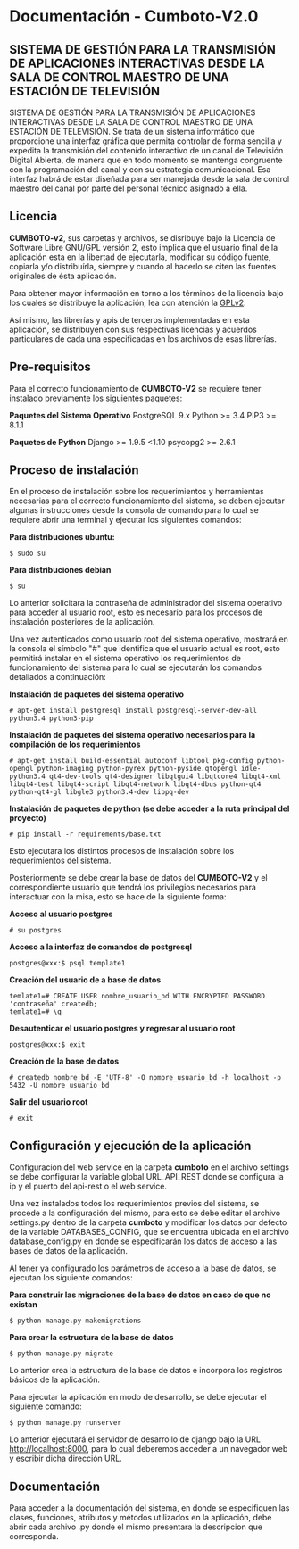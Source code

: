 Documentación - Cumboto-V2.0
===

## SISTEMA DE GESTIÓN PARA LA TRANSMISIÓN DE APLICACIONES INTERACTIVAS DESDE LA SALA DE CONTROL MAESTRO DE UNA ESTACIÓN DE TELEVISIÓN

SISTEMA DE GESTIÓN PARA LA TRANSMISIÓN DE APLICACIONES INTERACTIVAS DESDE LA SALA DE CONTROL MAESTRO DE UNA ESTACIÓN DE TELEVISIÓN. Se trata de un sistema informático que proporcione una interfaz gráfica que permita controlar de forma sencilla y expedita la transmisión del contenido interactivo de un canal de Televisión Digital Abierta, de manera que en todo momento se mantenga congruente con la programación del canal y con su estrategia comunicacional. Esa interfaz habrá de estar diseñada para ser manejada desde la sala de control maestro del canal por parte del personal técnico asignado a ella.

## Licencia

__CUMBOTO-v2__, sus carpetas y archivos, se disribuye bajo la Licencia de Software Libre GNU/GPL versión 2, esto implica que el usuario final de la aplicación esta en la libertad de ejecutarla, modificar su código fuente, copiarla y/o distribuírla, siempre y cuando al hacerlo se citen las fuentes originales de ésta aplicación.

Para obtener mayor información en torno a los términos de la licencia bajo los cuales se distribuye la aplicación, lea con atención la [GPLv2](http://www.gnu.org/licenses/gpl-2.0.html).

Así mismo, las librerías y apis de terceros implementadas en esta aplicación, se distribuyen con sus respectivas licencias y acuerdos particulares de cada una especificadas en los archivos de esas librerías.

## Pre-requisitos

Para el correcto funcionamiento de __CUMBOTO-V2__ se requiere tener instalado previamente los siguientes paquetes:

__Paquetes del Sistema Operativo__
PostgreSQL 9.x
Python >= 3.4
PIP3 >= 8.1.1
    
__Paquetes de Python__
Django >= 1.9.5 <1.10
psycopg2 >= 2.6.1
    
## Proceso de instalación

En el proceso de instalación sobre los requerimientos y herramientas necesarias para el correcto funcionamiento del sistema, se deben ejecutar algunas instrucciones desde la consola de comando para lo cual se requiere abrir una terminal y ejecutar los siguientes comandos:

__Para distribuciones ubuntu:__
```
$ sudo su
```
    
__Para distribuciones debian__
```
$ su
```

Lo anterior solicitara la contraseña de administrador del sistema operativo para acceder al usuario root, esto es necesario para los procesos de instalación posteriores de la aplicación.

Una vez autenticados como usuario root del sistema operativo, mostrará en la consola el símbolo "#" que identifica que el usuario actual es root, esto permitirá instalar en el sistema operativo los requerimientos de funcionamiento del sistema para lo cual se ejecutarán los comandos detallados a continuación:

__Instalación de paquetes del sistema operativo__
```
# apt-get install postgresql install postgresql-server-dev-all python3.4 python3-pip
```

__Instalación de paquetes del sistema operativo necesarios para la compilación de los requerimientos__
```
# apt-get install build-essential autoconf libtool pkg-config python-opengl python-imaging python-pyrex python-pyside.qtopengl idle-python3.4 qt4-dev-tools qt4-designer libqtgui4 libqtcore4 libqt4-xml libqt4-test libqt4-script libqt4-network libqt4-dbus python-qt4 python-qt4-gl libgle3 python3.4-dev libpq-dev
```

__Instalación de paquetes de python (se debe acceder a la ruta principal del proyecto)__
```
# pip install -r requirements/base.txt
```

Esto ejecutara los distintos procesos de instalación sobre los requerimientos del sistema.

Posteriormente se debe crear la base de datos del __CUMBOTO-V2__ y el correspondiente usuario que tendrá los privilegios necesarios para interactuar con la misa, esto se hace de la siguiente forma:

__Acceso al usuario postgres__
```
# su postgres
```

__Acceso a la interfaz de comandos de postgresql__
```
postgres@xxx:$ psql template1
```

__Creación del usuario de a base de datos__
```
temlate1=# CREATE USER nombre_usuario_bd WITH ENCRYPTED PASSWORD 'contraseña' createdb;
temlate1=# \q
```

__Desautenticar el usuario postgres y regresar al usuario root__
```
postgres@xxx:$ exit
```

__Creación de la base de datos__
```
# createdb nombre_bd -E 'UTF-8' -O nombre_usuario_bd -h localhost -p 5432 -U nombre_usuario_bd
```

__Salir del usuario root__
```
# exit
```

## Configuración y ejecución de la aplicación

Configuracion del web service en la carpeta __cumboto__ en el archivo settings se debe configurar la variable global URL_API_REST donde se configura la ip y el puerto del api-rest o el web service.

Una vez instalados todos los requerimientos previos del sistema, se procede a la configuración del mismo, para esto se debe editar el archivo settings.py dentro de la carpeta __cumboto__ y modificar los datos por defecto de la variable DATABASES_CONFIG, que se encuentra ubicada en el archivo database_config.py en donde se especificarán los datos de acceso a las bases de datos de la aplicación.

Al tener ya configurado los parámetros de acceso a la base de datos, se ejecutan los siguiente comandos:

__Para construir las migraciones de la base de datos en caso de que no existan__
```
$ python manage.py makemigrations
```

__Para crear la estructura de la base de datos__
```
$ python manage.py migrate
```

Lo anterior crea la estructura de la base de datos e incorpora los registros básicos de la aplicación.

Para ejecutar la aplicación en modo de desarrollo, se debe ejecutar el siguiente comando:
```
$ python manage.py runserver
```
    
Lo anterior ejecutará el servidor de desarrollo de django bajo la URL [http://localhost:8000](http://localhost:8000), para lo cual deberemos acceder a un navegador web y escribir dicha dirección URL.


## Documentación

Para acceder a la documentación del sistema, en donde se especifiquen las clases, funciones, atributos y métodos utilizados en la aplicación, debe abrir cada archivo .py donde el mismo presentara la descripcion que corresponda.